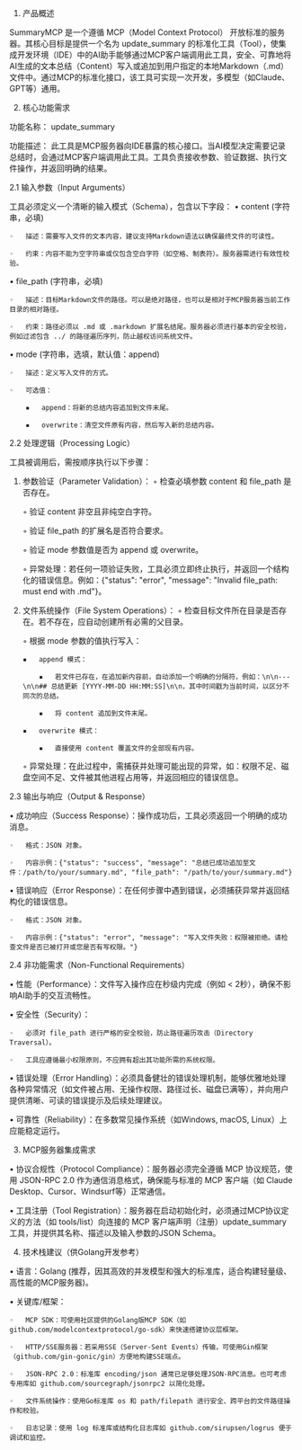 
1. 产品概述

SummaryMCP 是一个遵循 MCP（Model Context Protocol） 开放标准的服务器。其核心目标是提供一个名为 update_summary 的标准化工具（Tool），使集成开发环境（IDE）中的AI助手能够通过MCP客户端调用此工具，安全、可靠地将AI生成的文本总结（Content）写入或追加到用户指定的本地Markdown（.md）文件中。通过MCP的标准化接口，该工具可实现一次开发，多模型（如Claude、GPT等）通用。

2. 核心功能需求

功能名称： update_summary

功能描述： 此工具是MCP服务器向IDE暴露的核心接口。当AI模型决定需要记录总结时，会通过MCP客户端调用此工具。工具负责接收参数、验证数据、执行文件操作，并返回明确的结果。

2.1 输入参数（Input Arguments）

工具必须定义一个清晰的输入模式（Schema），包含以下字段：
•   content (字符串，必填)

    ◦   描述：需要写入文件的文本内容，建议支持Markdown语法以确保最终文件的可读性。

    ◦   约束：内容不能为空字符串或仅包含空白字符（如空格、制表符）。服务器需进行有效性校验。

•   file_path (字符串，必填)

    ◦   描述：目标Markdown文件的路径。可以是绝对路径，也可以是相对于MCP服务器当前工作目录的相对路径。

    ◦   约束：路径必须以 .md 或 .markdown 扩展名结尾。服务器必须进行基本的安全校验，例如过滤包含 ../ 的路径遍历序列，防止越权访问系统文件。

•   mode (字符串，选填，默认值：append)

    ◦   描述：定义写入文件的方式。

    ◦   可选值：

        ▪   append：将新的总结内容追加到文件末尾。

        ▪   overwrite：清空文件原有内容，然后写入新的总结内容。

2.2 处理逻辑（Processing Logic）

工具被调用后，需按顺序执行以下步骤：
1.  参数验证（Parameter Validation）：
    ◦   检查必填参数 content 和 file_path 是否存在。

    ◦   验证 content 非空且非纯空白字符。

    ◦   验证 file_path 的扩展名是否符合要求。

    ◦   验证 mode 参数值是否为 append 或 overwrite。

    ◦   异常处理：若任何一项验证失败，工具必须立即终止执行，并返回一个结构化的错误信息。例如：{"status": "error", "message": "Invalid file_path: must end with .md"}。

2.  文件系统操作（File System Operations）：
    ◦   检查目标文件所在目录是否存在。若不存在，应自动创建所有必需的父目录。

    ◦   根据 mode 参数的值执行写入：

        ▪   append 模式：

            ▪   若文件已存在，在追加新内容前，自动添加一个明确的分隔符，例如：\n\n---\n\n## 总结更新 [YYYY-MM-DD HH:MM:SS]\n\n，其中时间戳为当前时间，以区分不同次的总结。

            ▪   将 content 追加到文件末尾。

        ▪   overwrite 模式：

            ▪   直接使用 content 覆盖文件的全部现有内容。

    ◦   异常处理：在此过程中，需捕获并处理可能出现的异常，如：权限不足、磁盘空间不足、文件被其他进程占用等，并返回相应的错误信息。

2.3 输出与响应（Output & Response）

•   成功响应（Success Response）：操作成功后，工具必须返回一个明确的成功消息。

    ◦   格式：JSON 对象。

    ◦   内容示例：{"status": "success", "message": "总结已成功追加至文件：/path/to/your/summary.md", "file_path": "/path/to/your/summary.md"}

•   错误响应（Error Response）：在任何步骤中遇到错误，必须捕获异常并返回结构化的错误信息。

    ◦   格式：JSON 对象。

    ◦   内容示例：{"status": "error", "message": "写入文件失败：权限被拒绝。请检查文件是否已被打开或您是否有写权限。"}

2.4 非功能需求（Non-Functional Requirements）

•   性能（Performance）：文件写入操作应在秒级内完成（例如 < 2秒），确保不影响AI助手的交互流畅性。

•   安全性（Security）：

    ◦   必须对 file_path 进行严格的安全校验，防止路径遍历攻击（Directory Traversal）。

    ◦   工具应遵循最小权限原则，不应拥有超出其功能所需的系统权限。

•   错误处理（Error Handling）：必须具备健壮的错误处理机制，能够优雅地处理各种异常情况（如文件被占用、无操作权限、路径过长、磁盘已满等），并向用户提供清晰、可读的错误提示及后续处理建议。

•   可靠性（Reliability）：在多数常见操作系统（如Windows, macOS, Linux）上应能稳定运行。

3. MCP服务器集成需求

•   协议合规性（Protocol Compliance）：服务器必须完全遵循 MCP 协议规范，使用 JSON-RPC 2.0 作为通信消息格式，确保能与标准的 MCP 客户端（如 Claude Desktop、Cursor、Windsurf等）正常通信。

•   工具注册（Tool Registration）：服务器在启动初始化时，必须通过MCP协议定义的方法（如 tools/list）向连接的 MCP 客户端声明（注册）update_summary 工具，并提供其名称、描述以及输入参数的JSON Schema。

4. 技术栈建议（供Golang开发参考）

•   语言：Golang (推荐，因其高效的并发模型和强大的标准库，适合构建轻量级、高性能的MCP服务器)。

•   关键库/框架：

    ◦   MCP SDK：可使用社区提供的Golang版MCP SDK（如 github.com/modelcontextprotocol/go-sdk）来快速搭建协议层框架。

    ◦   HTTP/SSE服务器：若采用SSE（Server-Sent Events）传输，可使用Gin框架（github.com/gin-gonic/gin）方便地构建SSE端点。

    ◦   JSON-RPC 2.0：标准库 encoding/json 通常已足够处理JSON-RPC消息。也可考虑专用库如 github.com/sourcegraph/jsonrpc2 以简化处理。

    ◦   文件系统操作：使用Go标准库 os 和 path/filepath 进行安全、跨平台的文件路径操作和校验。

    ◦   日志记录：使用 log 标准库或结构化日志库如 github.com/sirupsen/logrus 便于调试和监控。

